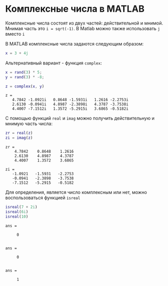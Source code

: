 # Комплексные числа в MATLAB

Комплексные числа состоят из двух частей: действительной и мнимой. Мнимая часть это `i = sqrt(-1)`. В Matlab можно также использовать `j` вместо `i`

В MATLAB комплексные числа задаются следующим образом:

```matlab
x = 3 + 4j
```

Альтернативный вариант - функция `complex`:

```matlab
x = rand(3) * 5;
y = rand(3) * -8;

z = complex(x, y)
```

```
z =
   4.7842 -1.0921i   0.8648 -1.5931i   1.2616 -2.2753i
   2.6130 -0.0941i   4.8987 -2.3898i   4.3787 -3.7538i
   4.4007 -7.1512i   1.3572 -5.2915i   3.6865 -0.5182i
```

С помощью функций `real` и `imag` можно получить действительную и мнимую часть числа:

```matlab
zr = real(z)
zi = imag(z)
```

```
zr =
    4.7842    0.8648    1.2616
    2.6130    4.8987    4.3787
    4.4007    1.3572    3.6865

zi =
   -1.0921   -1.5931   -2.2753
   -0.0941   -2.3898   -3.7538
   -7.1512   -5.2915   -0.5182
```

Для определения, является число комплексным или нет, можно воспользоваться функцией `isreal`

```matlab
isreal(7 + 2i)
isreal(6i)
isreal(10)
```

```
ans =

     0


ans =

     0


ans =

     1
```